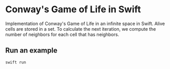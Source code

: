 # Conway's Game of Life in Swift

Implementation of Conway's Game of Life in an infinite space in Swift. Alive cells are stored in a set. To calculate the next iteration, we compute the number of neighbors for each cell that has neighbors.

## Run an example

```bash
swift run
```
